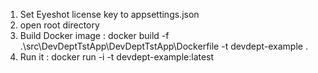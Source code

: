 1. Set Eyeshot license key to appsettings.json
2. open root directory
3. Build Docker image : docker build -f .\src\DevDeptTstApp\DevDeptTstApp\Dockerfile -t devdept-example .
4. Run it : docker run -i -t devdept-example:latest  